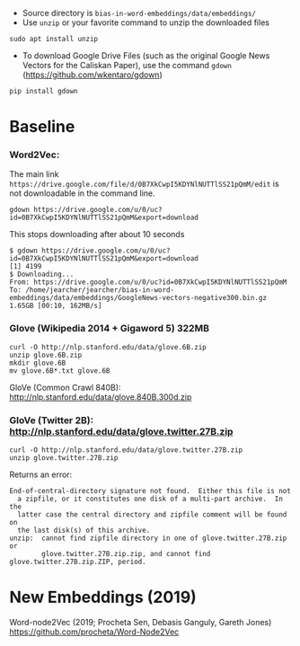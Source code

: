 - Source directory is `bias-in-word-embeddings/data/embeddings/`
- Use `unzip` or your favorite command to unzip the downloaded files
```
sudo apt install unzip
```
- To download Google Drive Files (such as the original Google News Vectors for the Caliskan Paper), use the command `gdown`
(https://github.com/wkentaro/gdown)
```
pip install gdown
```
   
  
# Baseline


### Word2Vec: 
The main link `https://drive.google.com/file/d/0B7XkCwpI5KDYNlNUTTlSS21pQmM/edit` is not downloadable in the command line.
```
gdown https://drive.google.com/u/0/uc?id=0B7XkCwpI5KDYNlNUTTlSS21pQmM&export=download
```
This stops downloading after about 10 seconds
```
$ gdown https://drive.google.com/u/0/uc?id=0B7XkCwpI5KDYNlNUTTlSS21pQmM&export=download
[1] 4199
$ Downloading...
From: https://drive.google.com/u/0/uc?id=0B7XkCwpI5KDYNlNUTTlSS21pQmM
To: /home/jearcher/jearcher/bias-in-word-embeddings/data/embeddings/GoogleNews-vectors-negative300.bin.gz
1.65GB [00:10, 162MB/s] 

```

### Glove (Wikipedia 2014 + Gigaword 5) 322MB
```
curl -O http://nlp.stanford.edu/data/glove.6B.zip
unzip glove.6B.zip
mkdir glove.6B
mv glove.6B*.txt glove.6B
```

GloVe (Common Crawl 840B): http://nlp.stanford.edu/data/glove.840B.300d.zip

### GloVe (Twitter 2B): http://nlp.stanford.edu/data/glove.twitter.27B.zip
```
curl -O http://nlp.stanford.edu/data/glove.twitter.27B.zip
unzip glove.twitter.27B.zip
```

Returns an error: 
```
End-of-central-directory signature not found.  Either this file is not
  a zipfile, or it constitutes one disk of a multi-part archive.  In the
  latter case the central directory and zipfile comment will be found on
  the last disk(s) of this archive.
unzip:  cannot find zipfile directory in one of glove.twitter.27B.zip or
        glove.twitter.27B.zip.zip, and cannot find glove.twitter.27B.zip.ZIP, period.
```

# New Embeddings (2019) 



Word-node2Vec (2019; Procheta Sen, Debasis Ganguly, Gareth Jones)
https://github.com/procheta/Word-Node2Vec


